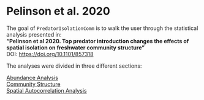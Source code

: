 
<!-- README.md is generated from README.Rmd. Please edit that file -->

# Pelinson et al. 2020

<!-- badges: start -->

<!-- badges: end -->

The goal of `PredatorIsolationComm` is to walk the user through the
statistical analysis presented in:  
**“Pelinson et al 2020. Top predator introduction changes the effects of
spatial isolation on freshwater community structure”**  
DOI: <https://doi.org/10.1101/857318>

The analyses were divided in three different sections:

[Abundance
Analysis](https://github.com/RodolfoPelinson/PredatorIsolationComm/blob/master/Abundance%20Analysis/Abundance-Analysis.md)  
[Community
Structure](https://github.com/RodolfoPelinson/PredatorIsolationComm/blob/master/Community%20Structure/Community-Structure.md)  
[Spatial Autocorrelation
Analysis](https://github.com/RodolfoPelinson/PredatorIsolationComm/blob/master/Spatial%20Autocorrelation%20Analysis/Spatial-Autocorrelation-Analysis.md)
